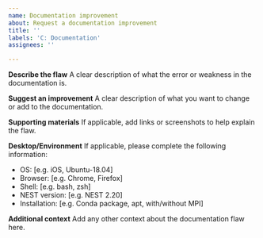 ```yaml
---
name: Documentation improvement
about: Request a documentation improvement
title: ''
labels: 'C: Documentation'
assignees: ''

---
```


**Describe the flaw**
A clear description of what the error or weakness in the documentation is.

**Suggest an improvement**
A clear description of what you want to change or add to the documentation.

**Supporting materials**
If applicable, add links or screenshots to help explain the flaw.

**Desktop/Environment**
If applicable, please complete the following information:
 - OS: [e.g. iOS, Ubuntu-18.04]
 - Browser: [e.g. Chrome, Firefox]
 - Shell: [e.g. bash, zsh]
 - NEST version: [e.g. NEST 2.20]
 - Installation: [e.g. Conda package, apt, with/without MPI]

**Additional context**
Add any other context about the documentation flaw here.

